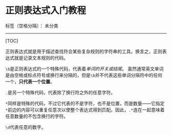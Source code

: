 # 正则表达式入门教程

标签（空格分隔）： 未分类

---
[TOC]

正则表达式就是用于描述查找符合某些复杂规则的字符串的工具。换言之，正则表达式就是记录文本规则的代码。

`\b`是正则表达式的一个特殊代码，代表着*单词的开关或结尾*。
虽然通常英文单词是由空格或标点符号或换行来分隔的，但是`\b`并不代表这些单词分隔符中的任何一个，**只代表一个位置**。

`.`是另一个特殊代码，代表除了换行符之外的任意字符。

`*`同样是特殊的代码，不过它代表的不是字符，也不是位置，而是数量——它指定`*`前边的内容可以重复任意次以使整个表达式得到匹配。因此，`.*`连在一起意味着任意数量的不包含换行的字符。

`\d`代表任意的数字。








